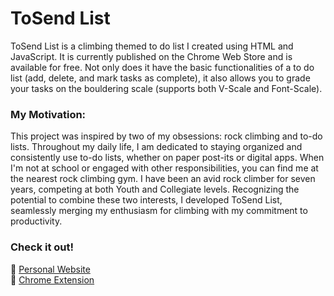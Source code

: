 # ToSend List
ToSend List is a climbing themed to do list I created using HTML and JavaScript. It is currently published on the Chrome Web Store and is available for free. Not only does it have the basic functionalities of a to do list (add, delete, and mark tasks as complete), it also allows you to grade your tasks on the bouldering scale (supports both V-Scale and Font-Scale).  

### My Motivation:
This project was inspired by two of my obsessions: rock climbing and to-do lists. Throughout my daily life, I am dedicated to staying organized and consistently use to-do lists, whether on paper post-its or digital apps. When I'm not at school or engaged with other responsibilities, you can find me at the nearest rock climbing gym. I have been an avid rock climber for seven years, competing at both Youth and Collegiate levels. Recognizing the potential to combine these two interests, I developed ToSend List, seamlessly merging my enthusiasm for climbing with my commitment to productivity.  

### Check it out!
🔗 [Personal Website](https://sisler101.github.io/portfolio/)  
🔗 [Chrome Extension](https://chrome.google.com/webstore/detail/tosend-list/napcdoaocdpckgahdafbmppjbfjmpckd)
